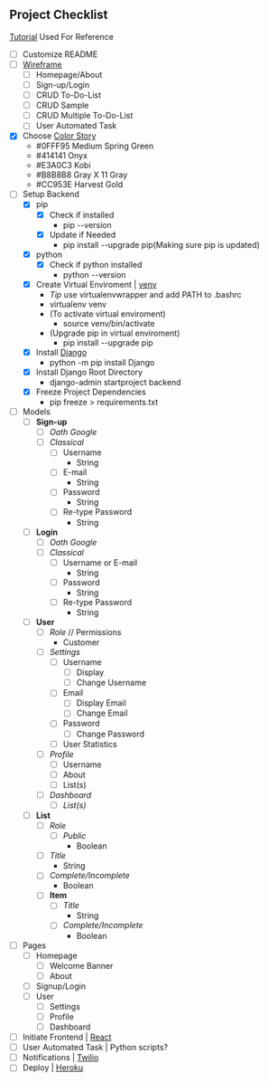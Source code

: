 Project Checklist
---

[Tutorial](https://dev.to/mdrhmn/deploying-react-django-app-using-heroku-2gfa) Used For Reference

- [ ] Customize README
- [ ] [Wireframe](https://lucid.app/lucidchart/f07614d6-25e2-4c01-95c0-78e22b780e3c/edit?beaconFlowId=23970D058C56ADC1&page=0_0#)  
  - [ ] Homepage/About 
  - [ ] Sign-up/Login
  - [ ] CRUD To-Do-List
  - [ ] CRUD Sample
  - [ ] CRUD Multiple To-Do-List
  - [ ] User Automated Task
- [X] Choose [Color Story](https://coolors.co/0fff95-414141-e3a0c3-b8b8b8-cc953e)
  - #0FFF95 Medium Spring Green
  - #414141 Onyx
  - #E3A0C3 Kobi
  - #B8B8B8 Gray X 11 Gray
  - #CC953E Harvest Gold
- [ ] Setup Backend
    - [X] pip
      - [X] Check if installed
        - pip --version
      - [X] Update if Needed
        - pip install --upgrade pip(Making sure pip is updated)
    - [X] python
      - [X] Check if python installed
        - python --version
    - [X] Create Virtual Enviroment | [venv](https://python-guide-kr.readthedocs.io/ko/latest/dev/virtualenvs.html)
      - *Tip* use virtualenvwrapper and add PATH to .bashrc
      - virtualenv venv
      - (To activate virtual enviroment)
        - source venv/bin/activate
      - (Upgrade pip in virtual enviroment)
        - pip install --upgrade pip
    - [X] Install [Django](https://docs.djangoproject.com/en/3.1/intro/tutorial01/)
        - python -m pip install Django
    - [X] Install Django Root Directory
        - django-admin startproject backend
    - [X] Freeze Project Dependencies
        - pip freeze > requirements.txt  
- [ ] Models
  - [ ] **Sign-up**
    - [ ] *Oath Google*
    - [ ] *Classical*
      - [ ] Username
        - String
      - [ ] E-mail
        - String
      - [ ] Password
        - String
      - [ ] Re-type Password
        - String
  - [ ] **Login**
    - [ ] *Oath Google*
    - [ ] *Classical*
      - [ ] Username or E-mail
        - String
      - [ ] Password
        - String
      - [ ] Re-type Password
        - String
  - [ ] **User**
    - [ ] *Role* // Permissions
      - Customer
    - [ ] *Settings*
      - [ ] Username
        - [ ] Display
        - [ ] Change Username
      - [ ] Email
        - [ ] Display Email
        - [ ] Change Email
      - [ ] Password
        - [ ] Change Password
      - [ ] User Statistics
    - [ ] *Profile*
      - [ ] Username
      - [ ] About
      - [ ] List(s)
    - [ ] *Dashboard*
      - [ ] *List(s)*
  - [ ] **List**
    - [ ] *Role*
      - [ ] *Public*
        - Boolean
    - [ ] *Title*
      - String
    - [ ] *Complete/Incomplete*
      - Boolean
    - [ ] **Item**
      - [ ] *Title*
        - String
      - [ ] *Complete/Incomplete*
        - Boolean
- [ ] Pages
  - [ ] Homepage
    - [ ] Welcome Banner
    - [ ] About
  - [ ] Signup/Login
  - [ ] User
    - [ ] Settings
    - [ ] Profile
    - [ ] Dashboard
- [ ] Initiate Frontend | [React](https://reactjs.org/docs/create-a-new-react-app.html)
- [ ] User Automated Task | Python scripts?
- [ ] Notifications | [Twilio](https://www.twilio.com/docs)
- [ ] Deploy | [Heroku](https://devcenter.heroku.com/articles/deploying-python)
